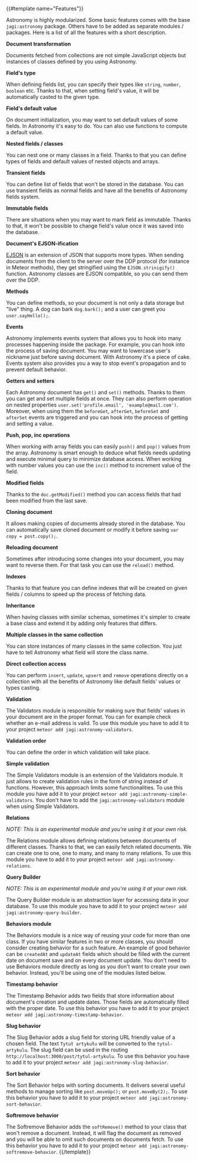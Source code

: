 {{#template name="Features"}}

Astronomy is highly modularized. Some basic features comes with the base `jagi:astronomy` package. Others have to be added as separate modules / packages. Here is a list of all the features with a short description.

**Document transformation**

Documents fetched from collections are not simple JavaScript objects but instances of classes defined by you using Astronomy.

**Field's type**

When defining fields list, you can specify their types like `string`, `number`, `boolean` etc. Thanks to that, when setting field's value, it will be automatically casted to the given type.

**Field's default value**

On document initialization, you may want to set default values of some fields. In Astronomy it's easy to do. You can also use functions to compute a default value.

**Nested fields / classes**

You can nest one or many classes in a field. Thanks to that you can define types of fields and default values of nested objects and arrays.

**Transient fields**

You can define list of fields that won't be stored in the database. You can use transient fields as normal fields and have all the benefits of Astronomy fields system.

**Immutable fields**

There are situations when you may want to mark field as immutable. Thanks to that, it won't be possible to change field's value once it was saved into the database.

**Document's EJSON-ification**

[EJSON](http://docs.meteor.com/#/full/ejson) is an extension of JSON that supports more types. When sending documents from the client to the server over the DDP protocol (for instance in Meteor methods), they get stringified using the `EJSON.strinigify()` function. Astronomy classes are EJSON compatible, so you can send them over the DDP.

**Methods**

You can define methods, so your document is not only a data storage but "live" thing. A dog can bark `dog.bark();` and a user can greet you `user.sayHello();`.

**Events**

Astronomy implements events system that allows you to hook into many processes happening inside the package. For example, you can hook into the process of saving document. You may want to lowercase user's nickname just before saving document. With Astronomy it's a piece of cake. Events system also provides you a way to stop event's propagation and to prevent default behavior.

**Getters and setters**

Each Astronomy document has `get()` and `set()` methods. Thanks to them you can get and set multiple fields at once. They can also perform operation on nested properties `user.set('profile.email', 'example@mail.com')`. Moreover, when using them the `beforeGet`, `afterGet`, `beforeSet` and `afterSet` events are triggered and you can hook into the process of getting and setting a value.

**Push, pop, inc operations**

When working with array fields you can easily `push()` and `pop()` values from the array. Astronomy is smart enough to deduce what fields needs updating and execute minimal query to minimize database access. When working with number values you can use the `inc()` method to increment value of the field.

**Modified fields**

Thanks to the `doc.getModified()` method you can access fields that had been modified from the last save.

**Cloning document**

It allows making copies of documents already stored in the database. You can automatically save cloned document or modify it before saving `var copy = post.copy();`.

**Reloading document**

Sometimes after introducing some changes into your document, you may want to reverse them. For that task you can use the `reload()` method.

**Indexes**

Thanks to that feature you can define indexes that will be created on given fields / columns to speed up the process of fetching data.

**Inheritance**

When having classes with similar schemas, sometimes it's simpler to create a base class and extend it by adding only features that differs.

**Multiple classes in the same collection**

You can store instances of many classes in the same collection. You just have to tell Astronomy what field will store the class name.

**Direct collection access**

You can perform `insert`, `update`, `upsert` and `remove` operations directly on a collection with all the benefits of Astronomy like default fields' values or types casting.

**Validation**

The Validators module is responsible for making sure that fields' values in your document are in the proper format. You can for example check whether an e-mail address is valid. To use this module you have to add it to your project `meteor add jagi:astronomy-validators`.

**Validation order**

You can define the order in which validation will take place.

**Simple validation**

The Simple Validators module is an extension of the Validators module. It just allows to create validation rules in the form of string instead of functions. However, this approach limits some functionalities. To use this module you have add it to your project `meteor add jagi:astronomy-simple-validators`. You don't have to add the `jagi:astronomy-validators` module when using Simple Validators.

**Relations**

*NOTE: This is an experimental module and you're using it at your own risk.*

The Relations module allows defining relations between documents of different classes. Thanks to that, we can easily fetch related documents. We can create one to one, one to many, and many to many relations. To use this module you have to add it to your project `meteor add jagi:astronomy-relations`.

**Query Builder**

*NOTE: This is an experimental module and you're using it at your own risk.*

The Query Builder module is an abstraction layer for accessing data in your database. To use this module you have to add it to your project `meteor add jagi:astronomy-query-builder`.

**Behaviors module**

The Behaviors module is a nice way of reusing your code for more than one class. If you have similar features in two or more classes, you should consider creating behavior for a such feature. An example of good behavior can be `createdAt` and `updateAt` fields which should be filled with the current date on document save and on every document update. You don't need to use Behaviors module directly as long as you don't want to create your own behavior. Instead, you'll be using one of the modules listed below.

**Timestamp behavior**

The Timestamp Behavior adds two fields that store information about document's creation and update dates. Those fields are automatically filled with the proper date. To use this behavior you have to add it to your project `meteor add jagi:astronomy-timestamp-behavior`.

**Slug behavior**

The Slug Behavior adds a slug field for storing URL friendly value of a chosen field. The text `Tytuł artykułu` will be converted to the `tytul-artykulu`. The slug field can be used in the routing `http://localhost:3000/post/tytul-artykulu`. To use this behavior you have to add it to your project `meteor add jagi:astronomy-slug-behavior`.

**Sort behavior**

The Sort Behavior helps with sorting documents. It delivers several useful methods to manage sorting like `post.moveUp();` or `post.moveBy(2);`. To use this behavior you have to add it to your project `meteor add jagi:astronomy-sort-behavior`.

**Softremove behavior**

The Softremove Behavior adds the `softRemove()` method to your class that won't remove a document. Instead, it will flag the document as removed and you will be able to omit such documents on documents fetch. To use this behavior you have to add it to your project `meteor add jagi:astronomy-softremove-behavior`.
{{/template}}

